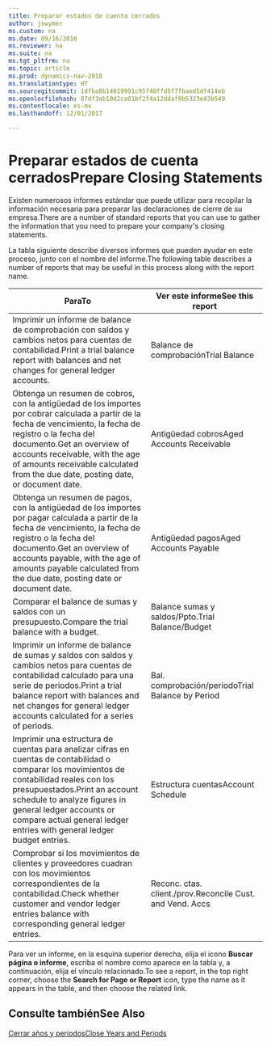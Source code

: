 ```yaml
---
title: Preparar estados de cuenta cerrados
author: jswymer
ms.custom: na
ms.date: 09/16/2016
ms.reviewer: na
ms.suite: na
ms.tgt_pltfrm: na
ms.topic: article
ms.prod: dynamics-nav-2018
ms.translationtype: HT
ms.sourcegitcommit: 1dfba8b14019991c95f40ffd5f7fbaed5df414eb
ms.openlocfilehash: 87df3ab10d2ca01bf2f4a12ddaf8b5323e43b549
ms.contentlocale: es-mx
ms.lasthandoff: 12/01/2017

---
```

# <a name="prepare-closing-statements"></a><span data-ttu-id="c2c0a-102">Preparar estados de cuenta cerrados</span><span class="sxs-lookup"><span data-stu-id="c2c0a-102">Prepare Closing Statements</span></span>
<span data-ttu-id="c2c0a-103">Existen numerosos informes estándar que puede utilizar para recopilar la información necesaria para preparar las declaraciones de cierre de su empresa.</span><span class="sxs-lookup"><span data-stu-id="c2c0a-103">There are a number of standard reports that you can use to gather the information that you need to prepare your company's closing statements.</span></span>

<span data-ttu-id="c2c0a-104">La tabla siguiente describe diversos informes que pueden ayudar en este proceso, junto con el nombre del informe.</span><span class="sxs-lookup"><span data-stu-id="c2c0a-104">The following table describes a number of reports that may be useful in this process along with the report name.</span></span>


|<span data-ttu-id="c2c0a-105">Para</span><span class="sxs-lookup"><span data-stu-id="c2c0a-105">To</span></span>     |<span data-ttu-id="c2c0a-106">Ver este informe</span><span class="sxs-lookup"><span data-stu-id="c2c0a-106">See this report</span></span>       |
|-------|----------------------|
|<span data-ttu-id="c2c0a-107">Imprimir un informe de balance de comprobación con saldos y cambios netos para cuentas de contabilidad.</span><span class="sxs-lookup"><span data-stu-id="c2c0a-107">Print a trial balance report with balances and net changes for general ledger accounts.</span></span>|<span data-ttu-id="c2c0a-108">Balance de comprobación</span><span class="sxs-lookup"><span data-stu-id="c2c0a-108">Trial Balance</span></span>|
|<span data-ttu-id="c2c0a-109">Obtenga un resumen de cobros, con la antigüedad de los importes por cobrar calculada a partir de la fecha de vencimiento, la fecha de registro o la fecha del documento.</span><span class="sxs-lookup"><span data-stu-id="c2c0a-109">Get an overview of accounts receivable, with the age of amounts receivable calculated from the due date, posting date, or document date.</span></span>|<span data-ttu-id="c2c0a-110">Antigüedad cobros</span><span class="sxs-lookup"><span data-stu-id="c2c0a-110">Aged Accounts Receivable</span></span>|
|<span data-ttu-id="c2c0a-111">Obtenga un resumen de pagos, con la antigüedad de los importes por pagar calculada a partir de la fecha de vencimiento, la fecha de registro o la fecha del documento.</span><span class="sxs-lookup"><span data-stu-id="c2c0a-111">Get an overview of accounts payable, with the age of amounts payable calculated from the due date, posting date or document date.</span></span>|<span data-ttu-id="c2c0a-112">Antigüedad pagos</span><span class="sxs-lookup"><span data-stu-id="c2c0a-112">Aged Accounts Payable</span></span>|
|<span data-ttu-id="c2c0a-113">Comparar el balance de sumas y saldos con un presupuesto.</span><span class="sxs-lookup"><span data-stu-id="c2c0a-113">Compare the trial balance with a budget.</span></span>|<span data-ttu-id="c2c0a-114">Balance sumas y saldos/Ppto.</span><span class="sxs-lookup"><span data-stu-id="c2c0a-114">Trial Balance/Budget</span></span>|
|<span data-ttu-id="c2c0a-115">Imprimir un informe de balance de sumas y saldos con saldos y cambios netos para cuentas de contabilidad calculado para una serie de periodos.</span><span class="sxs-lookup"><span data-stu-id="c2c0a-115">Print a trial balance report with balances and net changes for general ledger accounts calculated for a series of periods.</span></span>|<span data-ttu-id="c2c0a-116">Bal. comprobación/periodo</span><span class="sxs-lookup"><span data-stu-id="c2c0a-116">Trial Balance by Period</span></span>|
|<span data-ttu-id="c2c0a-117">Imprimir una estructura de cuentas para analizar cifras en cuentas de contabilidad o comparar los movimientos de contabilidad reales con los presupuestados.</span><span class="sxs-lookup"><span data-stu-id="c2c0a-117">Print an account schedule to analyze figures in general ledger accounts or compare actual general ledger entries with general ledger budget entries.</span></span>|<span data-ttu-id="c2c0a-118">Estructura cuentas</span><span class="sxs-lookup"><span data-stu-id="c2c0a-118">Account Schedule</span></span>|
|<span data-ttu-id="c2c0a-119">Comprobar si los movimientos de clientes y proveedores cuadran con los movimientos correspondientes de la contabilidad.</span><span class="sxs-lookup"><span data-stu-id="c2c0a-119">Check whether customer and vendor ledger entries balance with corresponding general ledger entries.</span></span>|<span data-ttu-id="c2c0a-120">Reconc. ctas. client./prov.</span><span class="sxs-lookup"><span data-stu-id="c2c0a-120">Reconcile Cust. and Vend. Accs</span></span>|
<span data-ttu-id="c2c0a-121">Para ver un informe, en la esquina superior derecha, elija el icono **Buscar página o informe**, escriba el nombre como aparece en la tabla y, a continuación, elija el vínculo relacionado.</span><span class="sxs-lookup"><span data-stu-id="c2c0a-121">To see a report, in the top right corner, choose the **Search for Page or Report** icon, type the name as it appears in the table, and then choose the related link.</span></span>
## <a name="see-also"></a><span data-ttu-id="c2c0a-122">Consulte también</span><span class="sxs-lookup"><span data-stu-id="c2c0a-122">See Also</span></span>
[<span data-ttu-id="c2c0a-123">Cerrar años y periodos</span><span class="sxs-lookup"><span data-stu-id="c2c0a-123">Close Years and Periods</span></span>](year-close-years-periods.md)

